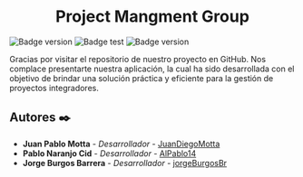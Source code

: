 <h1 align="center">Project Mangment Group</h1>

![Badge version](https://img.shields.io/badge/version-1.0-green) ![Badge test](https://img.shields.io/badge/test-✓-green) ![Badge version](https://img.shields.io/badge/language-java-blueviolet)

Gracias por visitar el repositorio de nuestro proyecto en GitHub. Nos complace presentarte nuestra aplicación, la cual ha sido desarrollada con el objetivo de brindar una solución práctica y eficiente para la gestión de proyectos integradores.


## Autores ✒️

* **Juan Pablo Motta** - *Desarrollador* - [JuanDiegoMotta](https://github.com/JuanDiegoMotta)
* **Pablo Naranjo Cid** - *Desarrollador* - [AlPablo14](https://github.com/AlPablo14)
* **Jorge Burgos Barrera** - *Desarrollador* - [jorgeBurgosBr](https://github.com/jorgeBurgosBr)
